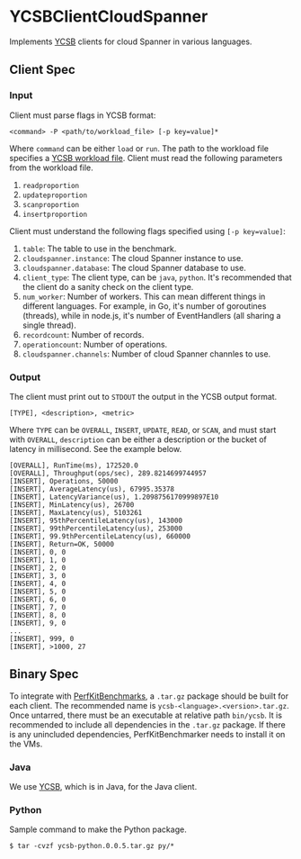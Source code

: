 # YCSBClientCloudSpanner

Implements [YCSB](https://github.com/brianfrankcooper/YCSB) clients for cloud
Spanner in various languages.

## Client Spec

### Input

Client must parse flags in YCSB format:

```
<command> -P <path/to/workload_file> [-p key=value]*
```

Where `command` can be either `load` or `run`. The path to the workload file
specifies a [YCSB workload file](https://github.com/brianfrankcooper/YCSB/blob/master/workloads/workload_template).
Client must read the following parameters from the workload file.
1. `readproportion`
2. `updateproportion`
3. `scanproportion`
4. `insertproportion`

Client must understand the following flags specified using ```[-p key=value]```:
1. `table`: The table to use in the benchmark.
1. `cloudspanner.instance`: The cloud Spanner instance to use.
1. `cloudspanner.database`: The cloud Spanner database to use.
1. `client_type`: The client type, can be `java`, `python`. It's recommended
   that the client do a sanity check on the client type.
1. `num_worker`: Number of workers. This can mean different things in
   different languages. For example, in Go, it's number of goroutines (threads),
   while in node.js, it's number of EventHandlers (all sharing a single thread).
1. `recordcount`: Number of records.
1. `operationcount`: Number of operations.
1. `cloudspanner.channels`: Number of cloud Spanner channles to use.

### Output

The client must print out to `STDOUT` the output in the YCSB output format.

```
[TYPE], <description>, <metric>
```

Where `TYPE` can be `OVERALL`, `INSERT`, `UPDATE`, `READ`, or `SCAN`, and
must start with `OVERALL`, `description` can be either a description or the
bucket of latency in millisecond. See the example below.

```
[OVERALL], RunTime(ms), 172520.0
[OVERALL], Throughput(ops/sec), 289.8214699744957
[INSERT], Operations, 50000
[INSERT], AverageLatency(us), 67995.35378
[INSERT], LatencyVariance(us), 1.2098756170999897E10
[INSERT], MinLatency(us), 26700
[INSERT], MaxLatency(us), 5103261
[INSERT], 95thPercentileLatency(us), 143000
[INSERT], 99thPercentileLatency(us), 253000
[INSERT], 99.9thPercentileLatency(us), 660000
[INSERT], Return=OK, 50000
[INSERT], 0, 0
[INSERT], 1, 0
[INSERT], 2, 0
[INSERT], 3, 0
[INSERT], 4, 0
[INSERT], 5, 0
[INSERT], 6, 0
[INSERT], 7, 0
[INSERT], 8, 0
[INSERT], 9, 0
...
[INSERT], 999, 0
[INSERT], >1000, 27
```

## Binary Spec

To integrate with [PerfKitBenchmarks](https://github.com/GoogleCloudPlatform/PerfKitBenchmarker),
a `.tar.gz` package should be built for each client. The recommended name is
`ycsb-<language>.<version>.tar.gz`. Once untarred, there must be an
executable at relative path `bin/ycsb`. It is recommended to include all
dependencies in the `.tar.gz` package. If there is any unincluded dependencies,
PerfKitBenchmarker needs to install it on the VMs.

### Java

We use [YCSB](https://github.com/brianfrankcooper/YCSB), which is in Java, for
the Java client.

### Python

Sample command to make the Python package.

```
$ tar -cvzf ycsb-python.0.0.5.tar.gz py/*
```
